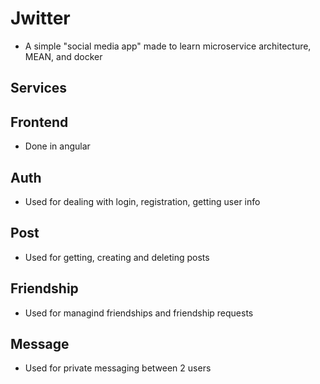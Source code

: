# Jwitter
- A simple "social media app"  made to learn microservice architecture, MEAN, and docker
## Services
## Frontend
- Done in angular
## Auth
- Used for dealing with login, registration, getting user info
## Post
- Used for getting, creating and deleting posts
## Friendship
- Used for managind friendships and friendship requests
## Message
- Used for private messaging between 2 users
